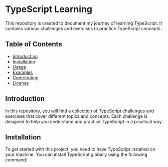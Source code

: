 # TypeScript Learning

This repository is created to document my journey of learning TypeScript. It contains various challenges and exercises to practice TypeScript concepts.

## Table of Contents

- [Introduction](#introduction)
- [Installation](#installation)
- [Usage](#usage)
- [Examples](#examples)
- [Contributing](#contributing)
- [License](#license)

## Introduction

In this repository, you will find a collection of TypeScript challenges and exercises that cover different topics and concepts. Each challenge is designed to help you understand and practice TypeScript in a practical way.

## Installation

To get started with this project, you need to have TypeScript installed on your machine. You can install TypeScript globally using the following command:


